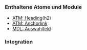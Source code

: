 ### Enthaltene Atome und Module
* [ATM: Heading](../../atoms/headings/headings.html)(h2)
* [ATM: Anchorlink](../../atoms/anchorlink/anchorlink.html)
* [MDL: Auswahlfeld](../drilldown_select/drilldown_select.html)


### Integration


